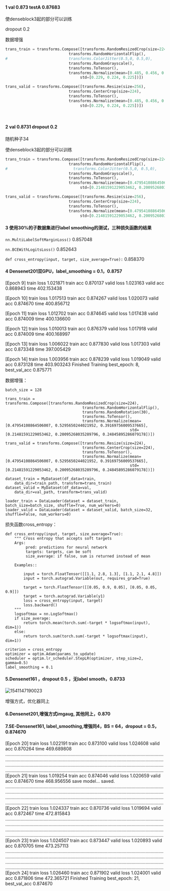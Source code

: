 #### 1 val 0.873   testA 0.87683

使denseblock3起的部分可以训练

dropout 0.2

数据增强

```python
trans_train = transforms.Compose([transforms.RandomResizedCrop(size=224),
                            transforms.RandomHorizontalFlip(),
#                           transforms.ColorJitter(0.5,0, 0.5,0),
                            transforms.RandomGrayscale(),
                            transforms.ToTensor(),
                            transforms.Normalize(mean=[0.485, 0.456, 0.406],
                                 std=[0.229, 0.224, 0.225])])

trans_valid = transforms.Compose([transforms.Resize(size=256),
                            transforms.CenterCrop(size=224),
                            transforms.ToTensor(),
                            transforms.Normalize(mean=[0.485, 0.456, 0.406],
                                 std=[0.229, 0.224, 0.225])])
```

<br>

#### 2 val 0.8731 dropout 0.2

随机种子34 

使denseblock3起的部分可以训练

```python
trans_train = transforms.Compose([transforms.RandomResizedCrop(size=224),
                            transforms.RandomHorizontalFlip(),
#                             transforms.ColorJitter(0.5,0, 0.5,0),
                            transforms.RandomGrayscale(),
                            transforms.ToTensor(),
                            transforms.Normalize(mean=[0.47954108864506007, 0.5295650244021952, 0.39169756009537665],
                                 std=[0.21481591229053462, 0.20095268035289796, 0.24845895286079178])])

trans_valid = transforms.Compose([transforms.Resize(size=256),
                            transforms.CenterCrop(size=224),
                            transforms.ToTensor(),
                            transforms.Normalize(mean=[0.47954108864506007, 0.5295650244021952, 0.39169756009537665],
                                 std=[0.21481591229053462, 0.20095268035289796, 0.24845895286079178])])
```

#### 3 使用30%的子数据集进行label smoothing的测试，三种损失函数的结果

`nn.MultiLabelSoftMarginLoss()`  0.857048

`nn.BCEWithLogitsLoss()`   0.852643

`def cross_entropy(input, target, size_average=True):` 0.858370



#### 4 Densenet201双GPU，label_smoothing = 0.1，0.8757

[Epoch 9] train loss 1.021871 train acc 0.870137  valid loss 1.023163 valid acc 0.868943  time 402.153438

[Epoch 10] train loss 1.017513 train acc 0.874267  valid loss 1.020073 valid acc 0.874670  time 400.856712

[Epoch 11] train loss 1.012702 train acc 0.874645  valid loss 1.017438 valid acc 0.874009  time 400.136600

[Epoch 12] train loss 1.010013 train acc 0.876379  valid loss 1.017918 valid acc 0.874009  time 400.168997

[Epoch 13] train loss 1.006022 train acc 0.877830  valid loss 1.017303 valid acc 0.873348  time 397.005429

[Epoch 14] train loss 1.003956 train acc 0.878239  valid loss 1.019049 valid acc 0.873128  time 403.903243
Finished Training
best_epoch: 8, best_val_acc 0.875771

数据增强：

```
batch_size = 128

trans_train = transforms.Compose([transforms.RandomResizedCrop(size=224),
                                  transforms.RandomHorizontalFlip(),
                                  transforms.RandomRotation(30),
                                  transforms.ToTensor(),
                                  transforms.Normalize(mean=[0.47954108864506007, 0.5295650244021952, 0.39169756009537665],
                                                       std=[0.21481591229053462, 0.20095268035289796, 0.24845895286079178])])

trans_valid = transforms.Compose([transforms.Resize(size=224),
                                  transforms.CenterCrop(size=224),
                                  transforms.ToTensor(),
                                  transforms.Normalize(mean=[0.47954108864506007, 0.5295650244021952, 0.39169756009537665],
                                                       std=[0.21481591229053462, 0.20095268035289796, 0.24845895286079178])])

dataset_train = MyDataset(df_data=train, 
    data_dir=train_path, transform=trans_train)
dataset_valid = MyDataset(df_data=val, 
    data_dir=val_path, transform=trans_valid)

loader_train = DataLoader(dataset = dataset_train, batch_size=batch_size, shuffle=True, num_workers=0)
loader_valid = DataLoader(dataset = dataset_valid, batch_size=32, shuffle=False, num_workers=0)

```

损失函数cross_entropy：

```
def cross_entropy(input, target, size_average=True):
    """ Cross entropy that accepts soft targets
    Args:
         pred: predictions for neural network
         targets: targets, can be soft
         size_average: if false, sum is returned instead of mean

    Examples::

        input = torch.FloatTensor([[1.1, 2.8, 1.3], [1.1, 2.1, 4.8]])
        input = torch.autograd.Variable(out, requires_grad=True)

        target = torch.FloatTensor([[0.05, 0.9, 0.05], [0.05, 0.05, 0.9]])
        target = torch.autograd.Variable(y1)
        loss = cross_entropy(input, target)
        loss.backward()
    """
    logsoftmax = nn.LogSoftmax()
    if size_average:
        return torch.mean(torch.sum(-target * logsoftmax(input), dim=1))
    else:
        return torch.sum(torch.sum(-target * logsoftmax(input), dim=1))

criterion = cross_entropy
optimizer = optim.Adam(params_to_update)
scheduler = optim.lr_scheduler.StepLR(optimizer, step_size=2, gamma=0.5)
label_smoothing = 0.1
```



#### 5.Densenet161 ，dropout 0.5 ，无label smooth，0.8733

![1541147190023](C:\Users\dxz\AppData\Roaming\Typora\typora-user-images\1541147190023.png)

  增强方式，优化器同上



#### 6.Densenet201,增强方式imgaug, 其他同上，0.870



#### 7.SE-Densenet161, label_smoothing,增强同4，BS = 64，dropout = 0.5，0.874670

[Epoch 20] train loss 1.022191 train acc 0.873100  valid loss 1.024608 valid acc 0.870264  time 469.689808
................................................................................................................................................................................................................................................................................................................................................................................................................................................................................................................
[Epoch 21] train loss 1.019254 train acc 0.874046  valid loss 1.020659 valid acc 0.874670  time 468.956556
save model...
saved.
................................................................................................................................................................................................................................................................................................................................................................................................................................................................................................................
[Epoch 22] train loss 1.024337 train acc 0.870736  valid loss 1.019694 valid acc 0.872467  time 472.815843
................................................................................................................................................................................................................................................................................................................................................................................................................................................................................................................
[Epoch 23] train loss 1.024507 train acc 0.873447  valid loss 1.020893 valid acc 0.870705  time 473.257113
................................................................................................................................................................................................................................................................................................................................................................................................................................................................................................................
[Epoch 24] train loss 1.026460 train acc 0.871902  valid loss 1.024001 valid acc 0.871806  time 472.365721
Finished Training
best_epoch: 21, best_val_acc 0.874670
